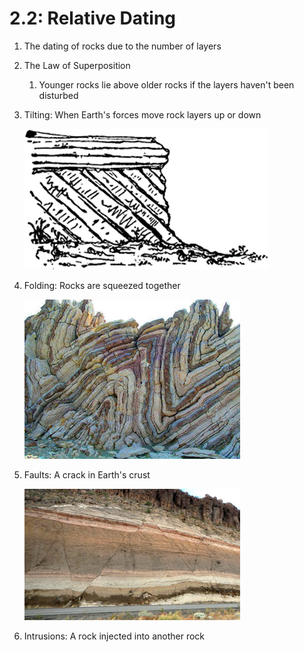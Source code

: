 # 2.2: Relative Dating

1. The dating of rocks due to the number of layers
2. The Law of Superposition
    1. Younger rocks lie above older rocks if the layers haven't been disturbed
3. Tilting: When Earth's forces move rock layers up or down

    ![tilting.png](../assets/tilting.png)

4. Folding: Rocks are squeezed together

    ![folding.png](../assets/folding.png)

5. Faults: A crack in Earth's crust

    ![faults.png](../assets/faults.png)

6. Intrusions: A rock injected into another rock